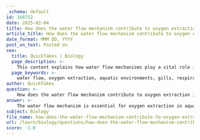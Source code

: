 ```yaml
---
_schema: default
id: 168752
date: 2025-02-04
title: How does the water flow mechanism contribute to oxygen extraction in aquatic environments?
article_title: How does the water flow mechanism contribute to oxygen extraction in aquatic environments?
date_format: MMM DD, YYYY
post_on_text: Posted on
seo:
  title: QuickTakes | Biology
  page_description: >-
    This content explains how water flow mechanisms play a vital role in oxygen extraction in aquatic environments, focusing on fish gills, the counter-current exchange system, and adaptations for efficient respiration.
  page_keywords: >-
    water flow, oxygen extraction, aquatic environments, gills, respiration, buccal pumping, counter-current exchange, surface area, gas exchange, fish adaptations
author: QuickTakes
question: >-
    How does the water flow mechanism contribute to oxygen extraction in aquatic environments?
answer: >-
    The water flow mechanism is essential for oxygen extraction in aquatic environments, particularly in fish, which rely on specialized structures called gills for respiration. Here’s how the water flow contributes to this process:\n\n1. **Water Intake**: Fish actively draw water into their mouths through a process known as buccal pumping. By opening and closing their mouths, they create a pressure difference that allows water to flow in. Once the water is in the mouth, the fish closes its mouth and opens the operculum (gill cover), which helps push the water over the gills.\n\n2. **Counter-Current Exchange Mechanism**: One of the most critical adaptations for maximizing oxygen extraction is the counter-current exchange system. In this mechanism, water flows over the gills in one direction while blood flows through the gill filaments in the opposite direction. This arrangement maintains a concentration gradient that facilitates the diffusion of oxygen from the water into the blood. As a result, even when the water is only partially saturated with oxygen, fish can extract a significant amount—up to 90%—of the available oxygen.\n\n3. **Increased Surface Area**: The gills are structured to maximize the surface area available for gas exchange. They consist of gill filaments and lamellae, which are thin, flat structures that increase the area through which oxygen can diffuse. This structural adaptation is crucial because it allows for more efficient gas exchange, accommodating the varying oxygen requirements of different fish species.\n\n4. **Continuous Water Flow**: The coordinated movement of water over the gills ensures a constant supply of oxygen-rich water. This is vital because oxygen levels in aquatic environments can fluctuate due to factors like temperature and pollution. Continuous water flow helps fish maintain adequate oxygen levels, especially in low-oxygen conditions.\n\n5. **Filtration and Waste Removal**: In addition to gas exchange, the gills also play a role in filtering food particles from the water, contributing to the overall efficiency of the fish's respiratory and feeding systems.\n\nIn summary, the water flow mechanism, combined with the structural adaptations of gills and the counter-current exchange system, allows fish to efficiently extract oxygen from water, which is crucial for their survival in aquatic environments.
subject: Biology
file_name: how-does-the-water-flow-mechanism-contribute-to-oxygen-extraction-in-aquatic-environments.md
url: /learn/biology/questions/how-does-the-water-flow-mechanism-contribute-to-oxygen-extraction-in-aquatic-environments
score: -1.0
---
```


&nbsp;